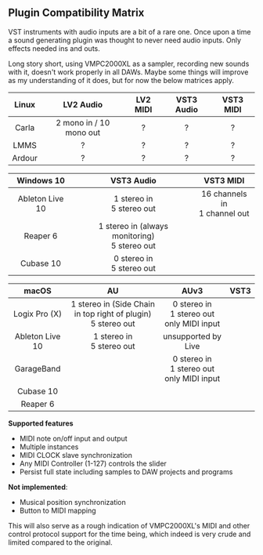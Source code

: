 ## Plugin Compatibility Matrix

VST instruments with audio inputs are a bit of a rare one. Once upon a time a sound generating plugin was thought to never need audio inputs. Only effects needed ins and outs.

Long story short, using VMPC2000XL as a sampler, recording new sounds with it, doesn't work properly in all DAWs. Maybe some things will improve as my understanding of it does, but for now the below matrices apply.

| Linux  | LV2 Audio | LV2 MIDI | VST3 Audio | VST3 MIDI |
| :----: | :-------: | :------: | :--------: | :-------: |
| Carla  | 2 mono in / 10 mono out |    ?     |     ?      |     ?     |
|  LMMS  |     ?     |    ?     |     ?      |     ?     |
| Ardour |     ?     |    ?     |     ?      |     ?     |




|   Windows 10    |                    VST3 Audio                     |             VST3 MIDI             |
| :-------------: | :-----------------------------------------------: | :-------------------------------: |
| Ableton Live 10 |           1 stereo in<br />5 stereo out           | 16 channels in<br />1 channel out |
|    Reaper 6     | 1 stereo in (always monitoring)<br />5 stereo out |                                   |
|    Cubase 10    |           0 stereo in<br />5 stereo out           |                                   |



|      macOS      |                              AU                              |                        AUv3                        | VST3 |
| :-------------: | :----------------------------------------------------------: | :------------------------------------------------: | ---- |
|  Logix Pro (X)  | 1 stereo in (Side Chain in top right of plugin)<br />5 stereo out | 0 stereo in<br />1 stereo out<br />only MIDI input |      |
| Ableton Live 10 |                1 stereo in<br />5 stereo out                 |                unsupported by Live                 |      |
|   GarageBand    |                                                              | 0 stereo in<br />1 stereo out<br />only MIDI input |      |
|    Cubase 10    |                                                              |                                                    |      |
|    Reaper 6     |                                                              |                                                    |      |

**Supported features**

* MIDI note on/off input and output
* Multiple instances
* MIDI CLOCK slave synchronization
* Any MIDI Controller (1-127) controls the slider
* Persist full state including samples to DAW projects and programs

**Not implemented**:

* Musical position synchronization
* Button to MIDI mapping

This will also serve as a rough indication of VMPC2000XL's MIDI and other control protocol support for the time being, which indeed is very crude and limited compared to the original.
